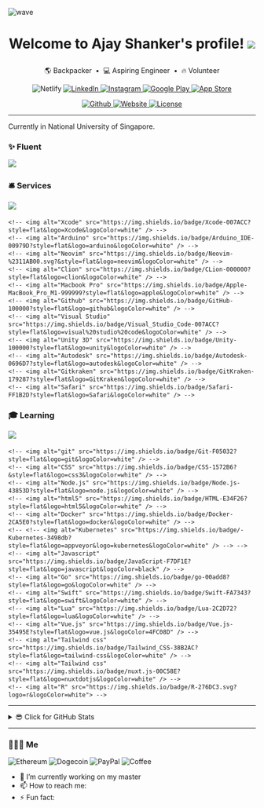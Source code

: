 ![wave](https://capsule-render.vercel.app/api?type=waving&color=auto&height=300&section=header&text=Ajay%20Shanker&fontSize=90&animation=fadeIn&fontAlignY=38&desc=Welcome%20to%20my%20GitHub%20Profile!&descAlignY=51&descAlign=62)

<h1 align="center">

Welcome to Ajay Shanker's profile!
<img src="https://media.giphy.com/media/hvRJCLFzcasrR4ia7z/giphy.gif" width="28">

</h1>

<p align="center">
    <a>🌎 Backpacker</a> &nbsp;&bull;&nbsp;
    <a>💻 Aspiring Engineer</a> &nbsp;&bull;&nbsp;
    <a>🔥 Volunteer</a>
</p>

<p align="center">
    <img alt="Netlify" src="https://img.shields.io/netlify/a7213e8d-aba4-4e7f-a3bb-f895c1cd7713">
    <a href="https://www.linkedin.com/in/ajay-shanker">
        <img src="https://img.shields.io/badge/LinkedIn-0077B5?style=flat&logo=linkedin&logoColor=white" alt="LinkedIn" />
    <a href="https://www.instagram.com/ajay_shanker/">
        <img src="https://img.shields.io/badge/Instagram-E4405F?style=flat&logo=instagram&logoColor=white" alt="Instagram" />
    <a href="https://apps.apple.com/us/app/owadio/id1545809203">
        <img src="https://img.shields.io/badge/App_Store-0D96F6?style=flat&logo=app-store&logoColor=white" alt="Google Play" />
    <a href="https://play.google.com/store/apps/details?id=com.ajay.owadio">
        <img src="https://img.shields.io/badge/Google_Play-414141?style=flat&logo=google-play&logoColor=white" alt="App Store" />

</p>

<div align="center">
    </a>
    <a href="https://github.com/AjayShanker-geek">
        <img src="https://img.shields.io/github/followers/AjayShanker-geek?logo=github" alt="Github" />
    <!-- <a href="https://github.com/AjayShanker-geek/ajayshanker-geek.github.io"> -->
    <!--     <img src="https://img.shields.io/github/last-commit/AjayShanker-geek/ajayshanker-geek.github.io" alt="last commit"> -->
    <!-- </a> -->
    <a href="https://ajayshanker-geek.github.io">
        <img src="https://img.shields.io/website?url=https%3A%2F%2Fajayshanker-geek.github.io" alt="Website">
    </a>
    <a href="https://choosealicense.com/licenses/mit">
        <img src="https://img.shields.io/badge/license-MIT-blue.svg?style=flat" alt="License" />
    </a>

</div>

---

Currently in National University of Singapore.

<!-- I'm self-taught on my free to occupy projects related to engineering. -->

<h3>✨ Fluent</h3>

<div>
<img src="https://skillicons.dev/icons?i=git,bash,c,vim,linux,python,cpp,java,flutter,dart,md,latex" />
<!-- <img alt="Bash" src="https://img.shields.io/badge/Bash-121011.svg?logo=gnu-bash&logoColor=white"></a> -->
<!-- <img alt="C" src="https://img.shields.io/badge/C-00599C?style=flat&logo=c&logoColor=white" /> -->
<!-- <img alt="Python" src="https://img.shields.io/badge/Python-FFD43B?style=flat&logo=python&logoColor=darkgreen" /> -->
<!-- <img alt="C++" src="https://img.shields.io/badge/C%2B%2B-00599C?style=flat&logo=c%2B%2B&logoColor=white" /> -->
<!-- <img alt="Flutter" src="https://img.shields.io/badge/Flutter-02569B?style=flat&logo=flutter&logoColor=white" /> -->
<!-- <img alt="Dart" src="https://img.shields.io/badge/Dart-0175C2?style=flat&logo=dart&logoColor=white" /> -->
<!-- <img alt="Markdown" src="https://img.shields.io/badge/Markdown-000000?style=flat&logo=markdown&logoColor=white" /> -->
<!-- <img alt="LaTeX" src="https://img.shields.io/badge/LaTeX-008080.svg?logo=LaTeX&logoColor=white"> -->

</div>

<h3>🛎 Services</h3>
<div>
<img src="https://skillicons.dev/icons?i=neovim,apple,ubuntu,github" />

    <!-- <img alt="Xcode" src="https://img.shields.io/badge/Xcode-007ACC?style=flat&logo=Xcode&logoColor=white" /> -->
    <!-- <img alt="Arduino" src="https://img.shields.io/badge/Arduino_IDE-00979D?style=flat&logo=arduino&logoColor=white" /> -->
    <!-- <img alt="Neovim" src="https://img.shields.io/badge/Neovim-%2311AB00.svg?&style=flat&logo=neovim&logoColor=white" /> -->
    <!-- <img alt="Clion" src="https://img.shields.io/badge/CLion-000000?style=flat&logo=clion&logoColor=white" /> -->
    <!-- <img alt="Macbook Pro" src="https://img.shields.io/badge/Apple-MacBook_Pro_M1-999999?style=flat&logo=apple&logoColor=white" /> -->
    <!-- <img alt="Github" src="https://img.shields.io/badge/GitHub-100000?style=flat&logo=github&logoColor=white" /> -->
    <!-- <img alt="Visual Studio" src="https://img.shields.io/badge/Visual_Studio_Code-007ACC?style=flat&logo=visual%20studio%20code&logoColor=white" /> -->
    <!-- <img alt="Unity 3D" src="https://img.shields.io/badge/Unity-100000?style=flat&logo=unity&logoColor=white" /> -->
    <!-- <img alt="Autodesk" src="https://img.shields.io/badge/Autodesk-0696D7?style=flat&logo=autodesk&logoColor=white" /> -->
    <!-- <img alt="Gitkraken" src="https://img.shields.io/badge/GitKraken-179287?style=flat&logo=GitKraken&logoColor=white" /> -->
    <!-- <img alt="Safari" src="https://img.shields.io/badge/Safari-FF1B2D?style=flat&logo=Safari&logoColor=white" /> -->

</div>

<h3>🎓 Learning</h3>
<div>
<img src="https://skillicons.dev/icons?i=docker,kubernetes,go,lua,swift,html,css,js,tailwind,opencv" />

    <!-- <img alt="git" src="https://img.shields.io/badge/Git-F05032?style=flat&logo=git&logoColor=white" /> -->
    <!-- <img alt="CSS" src="https://img.shields.io/badge/CSS-1572B6?&style=flat&logo=css3&logoColor=white" /> -->
    <!-- <img alt="Node.js" src="https://img.shields.io/badge/Node.js-43853D?style=flat&logo=node.js&logoColor=white" /> -->
    <!-- <img alt="html5" src="https://img.shields.io/badge/HTML-E34F26?style=flat&logo=html5&logoColor=white" /> -->
    <!-- <img alt="Docker" src="https://img.shields.io/badge/Docker-2CA5E0?style=flat&logo=docker&logoColor=white" /> -->
    <!-- <!-- <img alt="Kubernetes" src="https://img.shields.io/badge/-Kubernetes-3498db?style=flat&logo=appveyor&logo=kubernetes&logoColor=white" /> --> -->
    <!-- <img alt="Javascript" src="https://img.shields.io/badge/JavaScript-F7DF1E?style=flat&logo=javascript&logoColor=black" /> -->
    <!-- <img alt="Go" src="https://img.shields.io/badge/go-00add8?style=flat&logo=go&logoColor=white" /> -->
    <!-- <img alt="Swift" src="https://img.shields.io/badge/Swift-FA7343?style=flat&logo=swift&logoColor=white" /> -->
    <!-- <img alt="Lua" src="https://img.shields.io/badge/Lua-2C2D72?style=flat&logo=lua&logoColor=white" /> -->
    <!-- <img alt="Vue.js" src="https://img.shields.io/badge/Vue.js-35495E?style=flat&logo=vue.js&logoColor=4FC08D" /> -->
    <!-- <img alt="Tailwind css" src="https://img.shields.io/badge/Tailwind_CSS-38B2AC?style=flat&logo=tailwind-css&logoColor=white" /> -->
    <!-- <img alt="Tailwind css" src="https://img.shields.io/badge/nuxt.js-00C58E?style=flat&logo=nuxtdotjs&logoColor=white" /> -->
    <!-- <img alt="R" src="https://img.shields.io/badge/R-276DC3.svg?logo=r&logoColor=white"> -->

</div>

<!-- <h3>👨‍🔬 Projects</h3> -->
<!-- <div> -->
<!--   <img alt="Rasberry Pi" src="https://img.shields.io/badge/Raspberry pi-C51A4A?style=flat&logo=raspberry pi&logoColor=white" /> -->
<!--     <img alt="Home Assistant" src="https://img.shields.io/badge/Home Assistant-41BDF5?style=flat&logo=home assistant&logoColor=white" /> -->
<!--     <img alt="STM32 microcontroller" src="https://img.shields.io/badge/STM32 microcontroller-03234B?style=flat&logo=stmicroelectronics&logoColor=white" /> -->
<!--     <img alt="MQTT" src="https://img.shields.io/badge/MQTT-3C5280?style=flat&logo=eclipse mosquitto&logoColor=white" /> -->
<!-- </div> -->

---

<details>
<summary>😎 Click for GitHub Stats</summary>

<div align="center">
    </br>
    <img align="center" src="https://profile-counter.glitch.me/ajayshanker-geek/count.svg" />
    </br>
    <img align="center" src="https://github-readme-stats.vercel.app/api?username=ajayshanker-geek&show_icons=true&cache_seconds=86400&theme=onedark&count_private=true" />
    </br>
    <img align="center" src="https://github-readme-streak-stats.herokuapp.com?user=AjayShanker-geek&theme=dark&hide_border=true" />
    </br>
</div>

![Metrics](https://github.com/AjayShanker-geek/AjayShanker-geek/blob/main/github-metrics.svg)

<!--[![GitHub Streak](https://github-readme-streak-stats.herokuapp.com?user=AjayShanker-geek&theme=dark&hide_border=true)](https://git.io/streak-stats) -->

</details>

---

<h3>👨🏽‍💻 Me</h3>

<div >
  <img alt="Ethereum" src="https://img.shields.io/badge/Ethereum-A6A9AA?style=flat&logo=ethereum&logoColor=white" />
    <img alt="Dogecoin" src="https://img.shields.io/badge/dogecoin-C2A633?style=flat&logo=dogecoin&logoColor=white" />
    <img alt="PayPal" src="https://img.shields.io/badge/PayPal-00457C?style=flat&logo=paypal&logoColor=white" />
    <img alt="Coffee" src="https://img.shields.io/badge/Buy_Me_A_Coffee-FFDD00?style=flat&logo=buy-me-a-coffee&logoColor=black" />
</div>

<!-- - [![Typing SVG](https://readme-typing-svg.herokuapp.com?size=16&duration=10000&color=F7F7F7&lines=%F0%9F%94%AD+I%E2%80%99m+currently+working+on+an+App...+Hmmm....)](https://git.io/typing-svg) -->

- 🔭 I’m currently working on my master
- 📫 How to reach me:
- ⚡ Fun fact:

<!--
**AjayShanker-geek/AjayShanker-geek** is a ✨ _special_ ✨ repository because its `README.md` (this file) appears on your GitHub profile.

Here are some ideas to get you started:

- 🔭 I’m currently working on ...
- 🌱 I’m currently learning ...
- 👯 I’m looking to collaborate on ...
- 🤔 I’m looking for help with ...
- 💬 Ask me about ...
- 📫 How to reach me: ...
- 😄 Pronouns: ...
- ⚡ Fun fact: ...
-->
